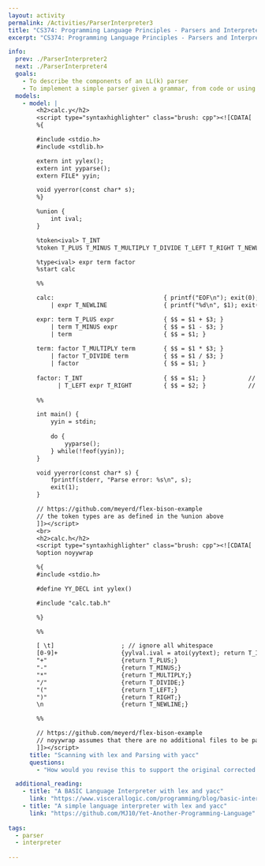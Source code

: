 ```yaml
---
layout: activity
permalink: /Activities/ParserInterpreter3
title: "CS374: Programming Language Principles - Parsers and Interpreters"
excerpt: "CS374: Programming Language Principles - Parsers and Interpreters"

info: 
  prev: ./ParserInterpreter2
  next: ./ParserInterpreter4
  goals: 
    - To describe the components of an LL(k) parser
    - To implement a simple parser given a grammar, from code or using tools such as lex and yacc
  models:
    - model: |
        <h2>calc.y</h2>
        <script type="syntaxhighlighter" class="brush: cpp"><![CDATA[
        %{

        #include <stdio.h>
        #include <stdlib.h>

        extern int yylex();
        extern int yyparse();
        extern FILE* yyin;

        void yyerror(const char* s);
        %}

        %union {
            int ival;
        }

        %token<ival> T_INT
        %token T_PLUS T_MINUS T_MULTIPLY T_DIVIDE T_LEFT T_RIGHT T_NEWLINE

        %type<ival> expr term factor
        %start calc

        %%

        calc:                               { printf("EOF\n"); exit(0); }
            | expr T_NEWLINE                { printf("%d\n", $1); exit(0); } // no return value needed, no type

        expr: term T_PLUS expr              { $$ = $1 + $3; }
            | term T_MINUS expr             { $$ = $1 - $3; }
            | term                          { $$ = $1; }
            
        term: factor T_MULTIPLY term        { $$ = $1 * $3; }
            | factor T_DIVIDE term          { $$ = $1 / $3; }
            | factor                        { $$ = $1; }
            
        factor: T_INT                       { $$ = $1; }            // just resolve the value!
              | T_LEFT expr T_RIGHT         { $$ = $2; }            // expr will resolve to a value!
              
        %%

        int main() {
            yyin = stdin;
            
            do {
                yyparse();
            } while(!feof(yyin));
        }

        void yyerror(const char* s) {
            fprintf(stderr, "Parse error: %s\n", s);
            exit(1);
        }

        // https://github.com/meyerd/flex-bison-example
        // the token types are as defined in the %union above
        ]]></script> 
        <br>
        <h2>calc.h</h2>
        <script type="syntaxhighlighter" class="brush: cpp"><![CDATA[
        %option noyywrap       

        %{
        #include <stdio.h>

        #define YY_DECL int yylex()

        #include "calc.tab.h"

        %}

        %%

        [ \t]	                ; // ignore all whitespace
        [0-9]+		            {yylval.ival = atoi(yytext); return T_INT;}
        "+"		                {return T_PLUS;}
        "-"		                {return T_MINUS;}
        "*"		                {return T_MULTIPLY;}
        "/"		                {return T_DIVIDE;}
        "("		                {return T_LEFT;}
        ")"		                {return T_RIGHT;}
        \n                      {return T_NEWLINE;}

        %%

        // https://github.com/meyerd/flex-bison-example
        // noyywrap assumes that there are no additional files to be parsed
        ]]></script>         
      title: "Scanning with lex and Parsing with yacc"
      questions:
        - "How would you revise this to support the original corrected LL(1) grammar?"

  additional_reading:
    - title: "A BASIC Language Interpreter with lex and yacc"
      link: "https://www.viscerallogic.com/programming/blog/basic-interpreter-part-i/"
    - title: "A simple language interpreter with lex and yacc"
      link: "https://github.com/MJ10/Yet-Another-Programming-Language"
      
tags:
  - parser
  - interpreter
  
---
```


